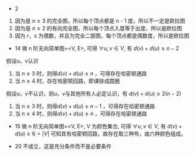 - 2
1. 因为是 $n \geq 3$ 的完全图，所以每个顶点都是 n - 1 度，所以不一定是欧拉图
2. 因为是 $n \geq 2$ 的有向完全图，所以每个顶点入度等于出度，所以是欧拉图
3. 因为 r，s 为偶数，并且为完全二部图，每个顶点都是偶数度，所以是欧拉图

- 14
做 n 阶无向简单图=<V, E>, 可得 $\forall u, v \in V$, 有 $d(v) + d(u) \geq n - 2$

假设u，v认识
1. 当 $n \geq 3$ 时，则得$d(v) + d(u) \geq n$ ，可得存在哈密顿通路
2. 当 $n \geq 4$ 时，存在哈密顿回路，即课排成圆圈

假设u，v不认识，则u，v与其他所有人必定认识，有 $d(v) + d(u) \geq 2(n - 2)$
1. 当 $n \geq 3$ 时，则得$d(v) + d(u) \geq n - 1$ ，可得存在哈密顿通路
2. 当 $n \geq 4$ 时，则得$d(v) + d(u) \geq n$ ，可得存在哈密顿通路

- 15
做 n 阶无向简单图=<V, E>, V 为颜色集合, 可得 $\forall u, v \in V$, 有 $d(v) + d(u) \geq 6 = |V|$
可知其有哈密顿回路，故存在取三种布，由六种颜色组成。

- 20
不成立，这是充分条件而不是必要条件